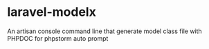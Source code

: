 # laravel-modelx
An artisan console command line that generate model class file with PHPDOC for phpstorm auto prompt 
